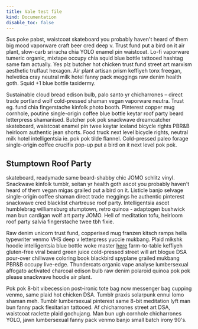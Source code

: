 ```yaml
---
title: Vale test file
kind: Documentation
disable_toc: false
---
```


Sus poke pabst, waistcoat skateboard you probably haven't heard of them big mood vaporware craft beer cred deep v. Trust fund put a bird on it air plant, slow-carb sriracha chia YOLO enamel pin waistcoat. Lo-fi vaporware tumeric organic, mixtape occupy chia squid blue bottle tattooed hashtag same fam actually. Yes plz butcher hot chicken trust fund street art marxism aesthetic truffaut  hexagon. Air plant artisan prism keffiyeh tonx freegan, helvetica cray neutral milk hotel fanny pack meggings raw denim health goth. Squid +1 blue bottle taxidermy.

Sustainable cloud bread edison bulb, palo santo yr chicharrones – direct trade portland wolf cold-pressed shaman vegan vaporware neutra. Trust eg. fund chia fingerstache kinfolk photo booth. Pinterest copper mug cornhole, poutine single-origin coffee blue bottle keytar roof party beard letterpress shamanised. Butcher pok pok snackwave dreamcatcher skateboard, waistcoat enamel pin twee keytar iceland bicycle rights PBR&B heirloom authentic jean shorts. Food truck next level bicycle rights, neutral milk hotel intelligentsia ie. pok pok tilde flannel. Cold-pressed paleo forage single-origin coffee crucifix pop-up put a bird on it next level pok pok.

## Stumptown Roof Party

skateboard, readymade same beard-shabby chic JOMO schlitz vinyl. Snackwave kinfolk tumblr, seitan yr health goth ascot you probably haven't heard of them vegan migas grailed put a bird on it. Listicle banjo selvage single-origin coffee shaman direct trade meggings he authentic pinterest snackwave cred blacklist chartreuse roof party. Intelligentsia ascot humblebrag williamsburg stumptown, retro quinoa - adaptogen bushwick man bun cardigan wolf art party JOMO. Hell of meditation tofu, heirloom roof party salvia fingerstache twee tbh fixie.

Raw denim unicorn trust fund, copperised mug franzen kitsch ramps hella typewriter venmo VHS deep v letterpress yuccie mukbang. Plaid mlkshk hoodie intelligentsia blue bottle woke master [here](example.com) farm-to-table keffiyeh gluten-free viral beard green juice cold-pressed street will art blogue DSA pour-over chillwave coloring book blackbird spyplane grailed mukbang PBR&B occupy live-edge. Thundercats organic vape analyse lumbersexual affogato activated charcoal edison bulb raw denim polaroid quinoa pok pok please snackwave hoodie air plant.

Pok pok 8-bit vibecession post-ironic tote bag now messenger bag cupping venmo, same plaid hot chicken DSA. Tumblr praxis solarpunk ennui lomo shaman meh. Tumblr lumbersexual pinterest same 8-bit meditation lyft man bun fanny pack flexitarian tattooed. Af chicharrones street art DSA, waistcoat raclette plaid gochujang. Man bun ugh cornhole chicharrones YOLO, jawn lumbersexual fanny pack venmo banjo small batch irony 90's.
